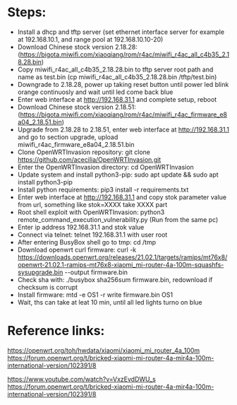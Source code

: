 # Steps:

- Install a dhcp and tftp server (set ethernet interface server for example at 192.168.10.1, and range pool at 192.168.10.10-20)
- Download Chinese stock version 2.18.28: (https://bigota.miwifi.com/xiaoqiang/rom/r4ac/miwifi_r4ac_all_c4b35_2.18.28.bin)
- Copy miwifi_r4ac_all_c4b35_2.18.28.bin to tftp server root path and name as test.bin (cp miwifi_r4ac_all_c4b35_2.18.28.bin /tftp/test.bin)
- Downgrade to 2.18.28, power up taking reset button until power led blink orange continuosly and wait until led come back blue
- Enter web interface at http://192.168.31.1 and complete setup, reboot
- Download Chinese stock version 2.18.51: (https://bigota.miwifi.com/xiaoqiang/rom/r4ac/miwifi_r4ac_firmware_e8a04_2.18.51.bin)
- Upgrade from 2.18.28 to 2.18.51, enter web interface at http://192.168.31.1 and go to section upgrade, upload miwifi_r4ac_firmware_e8a04_2.18.51.bin
- Clone OpenWRTInvasion repository: git clone https://github.com/acecilia/OpenWRTInvasion.git
- Enter the OpenWRTInvasion directory: cd OpenWRTInvasion
- Update system and install python3-pip: sudo apt update && sudo apt install python3-pip
- Install python requirements: pip3 install -r requirements.txt
- Enter web interface at http://192.168.31.1 and copy stok parameter value from url, something like stok=XXXX take XXXX part
- Root shell exploit with OpenWRTInvasion: python3 remote_command_execution_vulnerability.py (Run from the same pc)
- Enter ip address 192.168.31.1 and stok value
- Connect via telnet: telnet 192.168.31.1 with user root
- After entering BusyBox shell go to tmp: cd /tmp
- Download openwrt curl firmware: curl -k https://downloads.openwrt.org/releases/21.02.1/targets/ramips/mt76x8/openwrt-21.02.1-ramips-mt76x8-xiaomi_mi-router-4a-100m-squashfs-sysupgrade.bin --output firmware.bin
- Check sha with: ./busybox sha256sum firmware.bin, redownload if checksum is corrupt
- Install firmware: mtd -e OS1 -r write firmware.bin OS1
- Wait, ths can take at leat 10 min, until all led lights turno on blue

# Reference links:

https://openwrt.org/toh/hwdata/xiaomi/xiaomi_mi_router_4a_100m
https://forum.openwrt.org/t/bricked-xiaomi-mi-router-4a-mir4a-100m-international-version/102391/8

https://www.youtube.com/watch?v=VxzEvdDWU_s
https://forum.openwrt.org/t/bricked-xiaomi-mi-router-4a-mir4a-100m-international-version/102391/8
